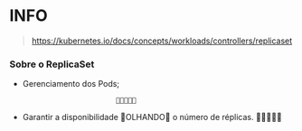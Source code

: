 # INFO

> https://kubernetes.io/docs/concepts/workloads/controllers/replicaset

### Sobre o ReplicaSet

- Gerenciamento dos Pods;

                             👀👀👀👀👀
- Garantir a disponibilidade 👀OLHANDO👀 o número de réplicas.
                             👀👀👀👀👀
